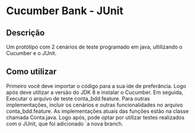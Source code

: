# Cucumber Bank - JUnit
## Descrição
Um protótipo com 2 cenários de teste programado em java, ultilizando o Cucumber e o JUnit.

## Como utilizar
Primeiro você deve importar o código para a sua ide de preferância. Logo após deve utilizar a versão do JDK 8 e instalar o Cucumber. Em seguida, Executar o arquivo de teste conta_bdd.feature. Para outras implementações, incluir os cenários e outras funcionalidades no arquivo conta_bdd.feature. As implementações atuais das funções estão na classe chamada Conta.java.
Logo após, pode optar por utilizar testes realizados com o JUnit, que foi adicionado `a nova branch.
